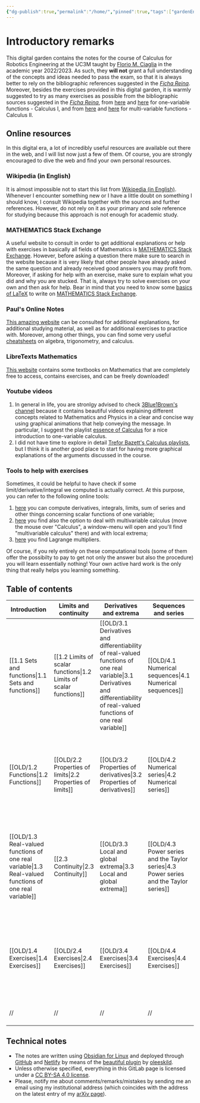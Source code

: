 ```yaml
---
{"dg-publish":true,"permalink":"/home/","pinned":true,"tags":["gardenEntry"],"created":"2023-04-24T15:22:21.822+02:00","updated":"2023-07-04T22:35:58.943+02:00"}
---
```


# Introductory remarks

This digital garden contains the notes for the course of Calculus for Robotics Engineering at the UC3M taught by [Florio M. Ciaglia](https://floriomciaglia.wordpress.com/) in the academic year 2022/2023. As such, they **will not** grant a full understanding of the concepts and ideas needed to pass the exam, so that it is always better to rely on the bibliographic references suggested in the [_Ficha Reina_](https://aplicaciones.uc3m.es/cpa/generaFicha?est=381&plan=478&asig=19080&idioma=2). Moreover, besides the exercises provided in this digital garden, it is warmly suggested to try as many exercises as possible from the bibliographic sources suggested in the [_Ficha Reina_](https://aplicaciones.uc3m.es/cpa/generaFicha?est=381&plan=478&asig=19080&idioma=2), from [here](https://tutorial.math.lamar.edu/Problems/CalcI/CalcI.aspx) and [here](https://tutorial.math.lamar.edu/ProblemsNS/CalcI/CalcI.aspx) for one-variable functions - Calculus I, and from [here](https://tutorial.math.lamar.edu/Problems/CalcII/CalcII.aspx) and [here](https://tutorial.math.lamar.edu/ProblemsNS/CalcII/CalcII.aspx) for multi-variable functions - Calculus II.

## Online resources

In this digital era, a lot of incredibly useful resources are available out there in the web, and I will list now just a few of them. Of course, you are strongly encouraged to dive the web and find your own personal resources.

### Wikipedia (in English)

It is almost impossible not to start this list from [Wikipedia (in English)](https://en.wikipedia.org/wiki/Main_Page). Whenever I encounter something new or I have a little doubt on something I should know, I consult Wikipedia together with the sources and further references. However, do not rely on it as your primary and sole reference for studying because this approach is not enough for academic study. 

### MATHEMATICS Stack Exchange

A useful website to consult in order to get additional explanations or help with exercises in basically all fields of Mathematics is [MATHEMATICS Stack Exchange](https://math.stackexchange.com/). However, before asking a question there make sure to search in the website because it is very likely that other people have already asked the same question and already received good answers you may profit from. Moreover, if asking for help with an exercise, make sure to explain what you did and why you are stucked. That is, always try to solve exercises on your own and then ask for help. Bear in mind that you need to know some [basics of LaTeX](https://math.meta.stackexchange.com/questions/5020/mathjax-basic-tutorial-and-quick-reference) to write on [MATHEMATICS Stack Exchange](https://math.stackexchange.com/).

### Paul's Online Notes

[This amazing website](https://tutorial.math.lamar.edu/) can be consulted for additional explanations, for additional studying material, as well as for additional exercises to practice with. Moreover, among other things, you can find some very useful [cheatsheets](https://tutorial.math.lamar.edu/Extras/CheatSheets_Tables.aspx) on algebra, trigonometry, and calculus.

### LibreTexts Mathematics

[This website](https://math.libretexts.org/Bookshelves
) contains some textbooks on Mathematics that are completely free to access, contains exercises, and can be freely downloaded!

### Youtube videos

1) In general in life, you are stronlgy advised to check [3Blue1Brown's channel](https://www.youtube.com/c/3blue1brown/featured) because it contains beautiful videos explaining different concepts related to Mathematics and Physics in a clear and concise way using graphical animations that help conveying the message. In particular, I suggest the playlist [essence of Calculus](https://www.youtube.com/c/3blue1brown/playlists) for a nice introduction to one-variable calculus.
2) I did not have time to explore in detail [Trefor Bazett's Calculus playlists](https://www.youtube.com/c/DrTreforBazett/playlists), but I think it is another good place to start for having more graphical explanations of the arguments discussed in the course. 

### Tools to help with exercises

Sometimes, it could be helpful to have check if some limit/derivative/integral we computed is actually correct. At this purpose, you can refer to the following online tools:
  
1) [here](https://onsolver.com/ ) you can compute derivatives, integrals, limits, sum of series and other things concerning scalar functions of one variable;  
  2) [here](https://www.symbolab.com/solver/calculus-calculator ) you find also the option to deal with multivariable calculus (move the mouse over "Calculus", a window-menu will open and you'll find "multivariable calculus" there) and with local extrema;  
  3) [here](https://www.wolframalpha.com/widgets/gallery/view.jsp?id=1451afdfe5a25b2a316377c1cd488883) you find Lagrange multipliers.

Of course, if you rely entirely on these computational tools (some of them offer the possibilty to pay to get not only the answer but also the procedure) you will learn essentially nothing! Your own active hard work is the only thing that really helps you learning something.

## Table of contents

**Introduction** | **Limits and continuity** | **Derivatives and extrema** | **Sequences and series** | **Multivariable calculus** | **Integration**
 ---|---|---| ---| ---| ---
 [[1.1 Sets and functions\|1.1 Sets and functions]] | [[1.2 Limits of scalar functions\|1.2 Limits of scalar functions]] | [[OLD/3.1 Derivatives and differentiability of real-valued functions of one real variable\|3.1 Derivatives and differentiability of real-valued functions of one real variable]]| [[OLD/4.1 Numerical sequences\|4.1 Numerical sequences]]| [[OLD/5.1 From 1 to many dimensions\|5.1 From 1 to many dimensions]]| [[OLD/6.1 Anti-derivative and integrals of scalar functions\|6.1 Anti-derivative and integrals of scalar functions]]
 [[OLD/1.2 Functions\|1.2 Functions]] | [[OLD/2.2 Properties of limits\|2.2 Properties of limits]] | [[OLD/3.2 Properties of derivatives\|3.2 Properties of derivatives]] | [[OLD/4.2 Numerical series\|4.2 Numerical series]] | [[OLD/5.2 Limits and continuity of multivariable vector functions\|5.2 Limits and continuity of multivariable vector functions]]| [[OLD/6.2 Double integrals\|6.2 Double integrals]]
 [[OLD/1.3 Real-valued functions of one real variable\|1.3 Real-valued functions of one real variable]] | [[2.3 Continuity\|2.3 Continuity]]| [[OLD/3.3 Local and global extrema\|3.3 Local and global extrema]]| [[OLD/4.3 Power series and the Taylor series\|4.3 Power series and the Taylor series]]|[[OLD/5.3 Derivatives and differentiability of multivariable vector functions\|5.3 Derivatives and differentiability of multivariable vector functions]]|[[OLD/6.3 Triple integrals\|6.3 Triple integrals]]
[[OLD/1.4 Exercises\|1.4 Exercises]] | [[OLD/2.4 Exercises\|2.4 Exercises]]|[[OLD/3.4 Exercises\|3.4 Exercises]]|[[OLD/4.4 Exercises\|4.4 Exercises]]|[[OLD/5.4 Local and global extrema of multivariable scalar functions\|5.4 Local and global extrema of multivariable scalar functions]]|[[OLD/6.4 Exercises\|6.4 Exercises]]
// | // | // | // |  [[OLD/5.5 Exercises\|5.5 Exercises]] | //


## Technical notes 

- The notes are written using [Obsidian for Linux](https://obsidian.md/) and deployed through [GitHub](https://github.com/) and [Netlify](https://www.netlify.com/) by means of the [beautiful plugin](https://github.com/oleeskild/obsidian-digital-garden) by [oleeskild](https://github.com/oleeskild). 
- Unless otherwise specified, everything in this GitLab page is licensed under a [CC BY-SA 4.0 license](https://creativecommons.org/licenses/by-sa/4.0/).
-  Please, notify me about comments/remarks/mistakes by sending me an email using my institutional address (which coincides with the address on the latest entry of my [arXiv page](https://arxiv.org/search/?searchtype=author&query=Ciaglia%2C+F+M)).





